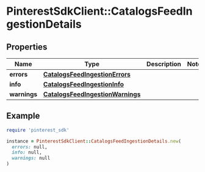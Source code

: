 # PinterestSdkClient::CatalogsFeedIngestionDetails

## Properties

| Name | Type | Description | Notes |
| ---- | ---- | ----------- | ----- |
| **errors** | [**CatalogsFeedIngestionErrors**](CatalogsFeedIngestionErrors.md) |  |  |
| **info** | [**CatalogsFeedIngestionInfo**](CatalogsFeedIngestionInfo.md) |  |  |
| **warnings** | [**CatalogsFeedIngestionWarnings**](CatalogsFeedIngestionWarnings.md) |  |  |

## Example

```ruby
require 'pinterest_sdk'

instance = PinterestSdkClient::CatalogsFeedIngestionDetails.new(
  errors: null,
  info: null,
  warnings: null
)
```

